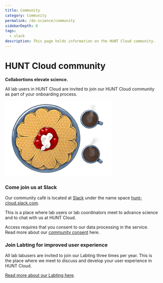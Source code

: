```yaml
---
title: Community
category: Community
permalink: /do-science/community
sidebarDepth: 0
tags:
  - slack
description: This page holds information on the HUNT Cloud community.
---
```


# HUNT Cloud community

**Collabortions elevate science.**

All lab users in HUNT Cloud are invited to join our HUNT Cloud community as part of your onboarding process. 

!["Illustration of a plate with waffles and two cups of coffee."](./images/hunt-cloud-waffle.jpg)

### Come join us at Slack 

Our community café is located at [Slack](https://slack.com/) under the name space [hunt-cloud.slack.com](hunt-cloud.slack.com).

This is a place where lab users or lab coordinators meet to advance science and to chat with us at HUNT Cloud.

Access requires that you consent to our data processing in the service. Read more about our [community consent](/do-science/community/consent-information/) here.

### Join Labting for improved user experience

All lab labusers are invited to join our Labting three times per year. This is the place where we meet to discuss and develop your user experience in HUNT Cloud.

[Read more about our Labting here](/do-science/community/labting/#you-should-participate).
